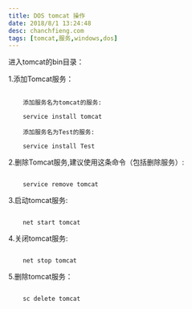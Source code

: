 ```yaml
---
title: DOS tomcat 操作
date: ‎‎2018/8/1 13:24:48  
desc: chanchfieng.com
tags: [tomcat,服务,windows,dos]
---
```


进入tomcat的bin目录：

1.添加Tomcat服务：
```

	添加服务名为tomcat的服务:

	service install tomcat

	添加服务名为Test的服务:

	service install Test

```

2.删除Tomcat服务,建议使用这条命令（包括删除服务）:
```

	service remove tomcat

```

3.启动tomcat服务:
```

	net start tomcat

```

4.关闭tomcat服务:
```

	net stop tomcat

```

5.删除tomcat服务：
```

	sc delete tomcat

```

